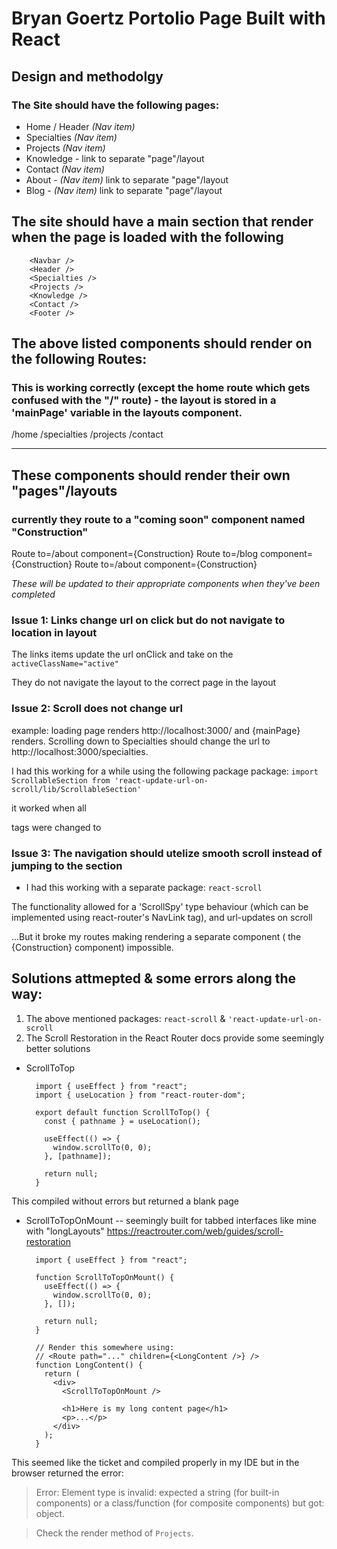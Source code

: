 # Bryan Goertz Portolio Page Built with React

## Design and methodolgy

### The Site should have the following pages:

- Home / Header _(Nav item)_
- Specialties _(Nav item)_
- Projects _(Nav item)_
- Knowledge - link to separate "page"/layout
- Contact _(Nav item)_
- About - _(Nav item)_ link to separate "page"/layout
- Blog - _(Nav item)_ link to separate "page"/layout

## The site should have a main section that render when the page is loaded with the following

        <Navbar />
        <Header />
        <Specialties />
        <Projects />
        <Knowledge />
        <Contact />
        <Footer />

## The above listed components should render on the following Routes:

### This is working correctly (except the home route which gets confused with the "/" route) - the layout is stored in a 'mainPage' variable in the layouts component.

/home
/specialties
/projects
/contact

---

## These components should render their own "pages"/layouts

### currently they route to a "coming soon" component named "Construction"

<About /> Route to=/about component={Construction}
<Blog /> Route to=/blog component={Construction}
<Knowledge /> Route to=/about component={Construction}

_These will be updated to their appropriate components when they've been completed_

### Issue 1: Links change url on click but do not navigate to location in layout

The links <NavLink> items update the url onClick and take on the `activeClassName="active"`

They do not navigate the layout to the correct page in the layout

### Issue 2: Scroll does not change url

example: loading page renders http://localhost:3000/ and {mainPage} renders. Scrolling down to Specialties should change the url to http://localhost:3000/specialties.

I had this working for a while using the following package package:
`import ScrollableSection from 'react-update-url-on-scroll/lib/ScrollableSection'`

it worked when all <section> tags were changed to <ScrollableSection>

### Issue 3: The navigation should utelize smooth scroll instead of jumping to the section

- I had this working with a separate package: `react-scroll`

The functionality allowed for a 'ScrollSpy' type behaviour (which can be implemented using react-router's NavLink tag), and url-updates on scroll

...But it broke my routes making rendering a separate component ( the {Construction} component) impossible.

## Solutions attmepted & some errors along the way:

1. The above mentioned packages: `react-scroll` & `'react-update-url-on-scroll`
2. The Scroll Restoration in the React Router docs provide some seemingly better solutions

- ScrollToTop

        import { useEffect } from "react";
        import { useLocation } from "react-router-dom";

        export default function ScrollToTop() {
          const { pathname } = useLocation();

          useEffect(() => {
            window.scrollTo(0, 0);
          }, [pathname]);

          return null;
        }

This compiled without errors but returned a blank page

- ScrollToTopOnMount -- seemingly built for tabbed interfaces like mine with "longLayouts"
  https://reactrouter.com/web/guides/scroll-restoration

        import { useEffect } from "react";

        function ScrollToTopOnMount() {
          useEffect(() => {
            window.scrollTo(0, 0);
          }, []);

          return null;
        }

        // Render this somewhere using:
        // <Route path="..." children={<LongContent />} />
        function LongContent() {
          return (
            <div>
              <ScrollToTopOnMount />

              <h1>Here is my long content page</h1>
              <p>...</p>
            </div>
          );
        }

This seemed like the ticket and compiled properly in my IDE but in the browser returned the error:

> Error: Element type is invalid: expected a string (for built-in components) or a class/function (for composite components) but got: object.

> Check the render method of `Projects`.
